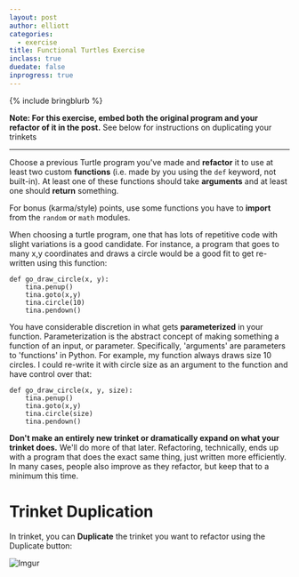 ```yaml
---
layout: post
author: elliott
categories:
  - exercise
title: Functional Turtles Exercise
inclass: true
duedate: false
inprogress: true
---
```



{% include bringblurb %}

**Note: For this exercise, embed both the original program and your refactor of it in the post.** See
below for instructions on duplicating your trinkets

___


Choose a previous Turtle program you've made and **refactor** it to use at least two custom **functions**
(i.e. made by you using the `def` keyword, not built-in).
At least one of these functions should take **arguments** and at least one should **return** something.

For bonus (karma/style) points, use some functions you have to **import** from the `random` or `math` modules.

When choosing a turtle program, one that has lots of repetitive code with slight variations is a
good candidate.  For instance, a program that goes to many x,y coordinates and draws a circle
would be a good fit to get re-written using this function:

```
def go_draw_circle(x, y):
    tina.penup()
    tina.goto(x,y)
    tina.circle(10)
    tina.pendown()
```

You have considerable discretion in what gets **parameterized** in your function. Parameterization is the
abstract concept of making something a function of an input, or parameter. Specifically, 'arguments' are parameters to 'functions' in Python.
For example, my function always draws size 10 circles.  I could re-write it with circle size as an argument
to the function and have control over that:

```
def go_draw_circle(x, y, size):
    tina.penup()
    tina.goto(x,y)
    tina.circle(size)
    tina.pendown()
```

**Don't make an entirely new trinket or dramatically expand on what your trinket does.** We'll do more of that later. Refactoring, technically, ends up with a program that does the exact same thing, just written more efficiently. In many cases, people also improve as they refactor, but keep that to a minimum this time. 

# Trinket Duplication

In trinket, you can **Duplicate** the trinket you want to refactor using the Duplicate button:

![Imgur](http://i.imgur.com/cIvqDkk.png)


